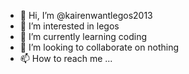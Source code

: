 - 👋 Hi, I’m @kairenwantlegos2013
- 👀 I’m interested in legos
- 🌱 I’m currently learning coding
- 💞️ I’m looking to collaborate on nothing
- 📫 How to reach me ...

<!---
kairenwantlegos2013/kairenwantlegos2013 is a ✨ special ✨ repository because its `README.md` (this file) appears on your GitHub profile.
You can click the Preview link to take a look at your changes.
--->
